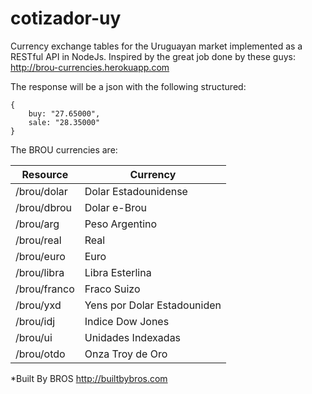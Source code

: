 cotizador-uy
===============
Currency exchange tables for the Uruguayan market implemented as a RESTful API in NodeJs.
Inspired by the great job done by these guys: http://brou-currencies.herokuapp.com

The response will be a json with the following structured:
```
{
    buy: "27.65000",
    sale: "28.35000"    
}
```
The  BROU currencies are:

| Resource | Currency |
| --------------|----------|
| /brou/dolar   | Dolar Estadounidense |
| /brou/dbrou   | Dolar e-Brou |
| /brou/arg     | Peso Argentino |
| /brou/real    | Real |
| /brou/euro    | Euro |
| /brou/libra   | Libra Esterlina |
| /brou/franco  | Fraco Suizo |
| /brou/yxd     | Yens por Dolar Estadouniden |
| /brou/idj     | Indice Dow Jones |
| /brou/ui      | Unidades Indexadas |
| /brou/otdo    | Onza Troy de Oro |



*Built By BROS  http://builtbybros.com
